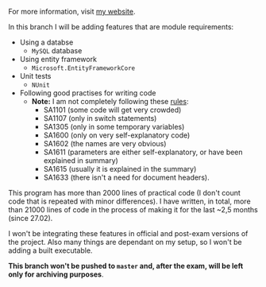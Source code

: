 For more information, visit [my website](http://www.syndamia.com/projects/mundus/introduction.html).

In this branch I will be adding features that are module requirements:
 - Using a databse
   - `MySQL` database
 - Using entity framework
   - `Microsoft.EntityFrameworkCore`
 - Unit tests 
   - `NUnit`
 - Following good practises for writing code
   - **Note:** I am not completely following these [rules](https://github.com/DotNetAnalyzers/StyleCopAnalyzers/blob/master/documentation/ReadabilityRules.md): 
     - SA1101 (some code will get very crowded)
     - SA1107 (only in switch statements)
     - SA1305 (only in some temporary variables)
     - SA1600 (only on very self-explanatory code)
     - SA1602 (the names are very obvious)
     - SA1611 (parameters are either self-explanatory, or have been explained in summary)
     - SA1615 (usually it is explained in the summary)
     - SA1633 (there isn't a need for document headers).

This program has more than 2000 lines of practical code (I don't count code that is repeated with minor differences). I have written, in total, more than 21000 lines of code in the process of making it for the last ~2,5 months (since 27.02).

I won't be integrating these features in official and post-exam versions of the project. Also many things are dependant on my setup, so I won't be adding a built executable.

**This branch won't be pushed to `master` and, after the exam, will be left only for archiving purposes**.
